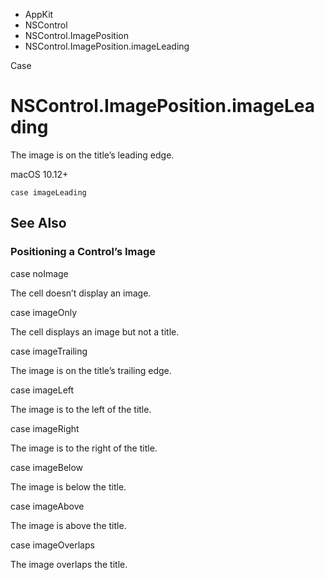 

- AppKit
- NSControl
- NSControl.ImagePosition
-  NSControl.ImagePosition.imageLeading 

Case

# NSControl.ImagePosition.imageLeading

The image is on the title’s leading edge.

macOS 10.12+

``` source
case imageLeading
```

## See Also

### Positioning a Control’s Image

case noImage

The cell doesn’t display an image.

case imageOnly

The cell displays an image but not a title.

case imageTrailing

The image is on the title’s trailing edge.

case imageLeft

The image is to the left of the title.

case imageRight

The image is to the right of the title.

case imageBelow

The image is below the title.

case imageAbove

The image is above the title.

case imageOverlaps

The image overlaps the title.

